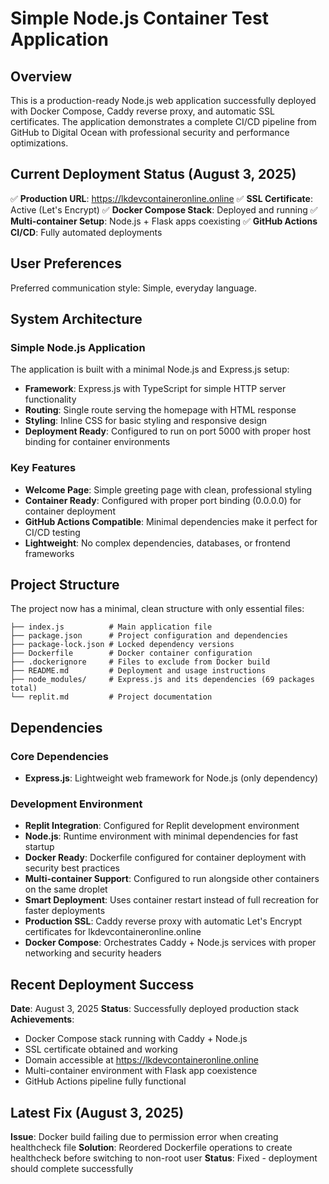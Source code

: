 # Simple Node.js Container Test Application

## Overview

This is a production-ready Node.js web application successfully deployed with Docker Compose, Caddy reverse proxy, and automatic SSL certificates. The application demonstrates a complete CI/CD pipeline from GitHub to Digital Ocean with professional security and performance optimizations.

## Current Deployment Status (August 3, 2025)

✅ **Production URL**: https://lkdevcontaineronline.online
✅ **SSL Certificate**: Active (Let's Encrypt)
✅ **Docker Compose Stack**: Deployed and running
✅ **Multi-container Setup**: Node.js + Flask apps coexisting
✅ **GitHub Actions CI/CD**: Fully automated deployments

## User Preferences

Preferred communication style: Simple, everyday language.

## System Architecture

### Simple Node.js Application
The application is built with a minimal Node.js and Express.js setup:
- **Framework**: Express.js with TypeScript for simple HTTP server functionality
- **Routing**: Single route serving the homepage with HTML response
- **Styling**: Inline CSS for basic styling and responsive design
- **Deployment Ready**: Configured to run on port 5000 with proper host binding for container environments

### Key Features
- **Welcome Page**: Simple greeting page with clean, professional styling
- **Container Ready**: Configured with proper port binding (0.0.0.0) for container deployment
- **GitHub Actions Compatible**: Minimal dependencies make it perfect for CI/CD testing
- **Lightweight**: No complex dependencies, databases, or frontend frameworks

## Project Structure

The project now has a minimal, clean structure with only essential files:

```
├── index.js          # Main application file
├── package.json      # Project configuration and dependencies
├── package-lock.json # Locked dependency versions
├── Dockerfile        # Docker container configuration
├── .dockerignore     # Files to exclude from Docker build
├── README.md         # Deployment and usage instructions
├── node_modules/     # Express.js and its dependencies (69 packages total)
└── replit.md         # Project documentation
```

## Dependencies

### Core Dependencies
- **Express.js**: Lightweight web framework for Node.js (only dependency)

### Development Environment
- **Replit Integration**: Configured for Replit development environment
- **Node.js**: Runtime environment with minimal dependencies for fast startup
- **Docker Ready**: Dockerfile configured for container deployment with security best practices
- **Multi-container Support**: Configured to run alongside other containers on the same droplet
- **Smart Deployment**: Uses container restart instead of full recreation for faster deployments
- **Production SSL**: Caddy reverse proxy with automatic Let's Encrypt certificates for lkdevcontaineronline.online
- **Docker Compose**: Orchestrates Caddy + Node.js services with proper networking and security headers

## Recent Deployment Success

**Date**: August 3, 2025
**Status**: Successfully deployed production stack
**Achievements**:
- Docker Compose stack running with Caddy + Node.js
- SSL certificate obtained and working
- Domain accessible at https://lkdevcontaineronline.online
- Multi-container environment with Flask app coexistence
- GitHub Actions pipeline fully functional

## Latest Fix (August 3, 2025)
**Issue**: Docker build failing due to permission error when creating healthcheck file
**Solution**: Reordered Dockerfile operations to create healthcheck before switching to non-root user
**Status**: Fixed - deployment should complete successfully